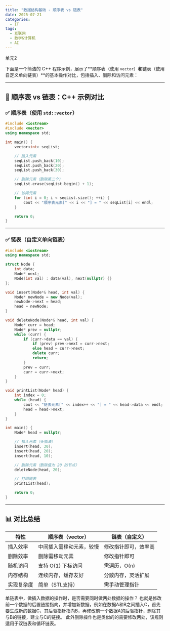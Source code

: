 ```yaml
---
title: "数据结构基础 - 顺序表 vs 链表"
date: 2025-07-21
categories:
  - IT
tags:
  - 互联网
  - 数学&计算机
  - AI
---
```


单元2

下面是一个简洁的 C++ 程序示例，展示了**顺序表（使用 `vector`）**和**链表（使用自定义单向链表）**的基本操作对比，包括插入、删除和访问元素：

---

## 🧪 顺序表 vs 链表：C++ 示例对比

### ✅ 顺序表（使用 `std::vector`）

```cpp
#include <iostream>
#include <vector>
using namespace std;

int main() {
    vector<int> seqList;

    // 插入元素
    seqList.push_back(10);
    seqList.push_back(20);
    seqList.push_back(30);

    // 删除元素（删除第二个）
    seqList.erase(seqList.begin() + 1);

    // 访问元素
    for (int i = 0; i < seqList.size(); ++i) {
        cout << "顺序表元素[" << i << "] = " << seqList[i] << endl;
    }

    return 0;
}
```

---

### ✅ 链表（自定义单向链表）

```cpp
#include <iostream>
using namespace std;

struct Node {
    int data;
    Node* next;
    Node(int val) : data(val), next(nullptr) {}
};

void insert(Node*& head, int val) {
    Node* newNode = new Node(val);
    newNode->next = head;
    head = newNode;
}

void deleteNode(Node*& head, int val) {
    Node* curr = head;
    Node* prev = nullptr;
    while (curr) {
        if (curr->data == val) {
            if (prev) prev->next = curr->next;
            else head = curr->next;
            delete curr;
            return;
        }
        prev = curr;
        curr = curr->next;
    }
}

void printList(Node* head) {
    int index = 0;
    while (head) {
        cout << "链表元素[" << index++ << "] = " << head->data << endl;
        head = head->next;
    }
}

int main() {
    Node* head = nullptr;

    // 插入元素（头插法）
    insert(head, 30);
    insert(head, 20);
    insert(head, 10);

    // 删除元素（删除值为 20 的节点）
    deleteNode(head, 20);

    // 打印链表
    printList(head);

    return 0;
}
```

---

## 📊 对比总结

| 特性         | 顺序表（vector） | 链表（自定义） |
|--------------|------------------|----------------|
| 插入效率     | 中间插入需移动元素，较慢 | 修改指针即可，效率高 |
| 删除效率     | 删除需移动元素 | 修改指针即可 |
| 随机访问     | 支持 O(1) 下标访问 | 需遍历，O(n) |
| 内存结构     | 连续内存，缓存友好 | 分散内存，灵活扩展 |
| 实现复杂度   | 简单（STL支持） | 需手动管理指针 |

单链表中，做插入数据的操作时，是否需要同时做两处数据的操作？
也就是修改前一个数据的后置链接指向，并增加新数据，例如在数据A和B之间插入C，首先要生成新的数据C，其后驱指针指向B，再修改前一个数据A的后驱指针，删除其与B的链接，建立与C的链接。
此外删除操作也是类似的的需要修改两处，该规则适用于双链表和循环链表。


